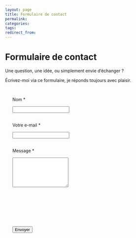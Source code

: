```yaml
---
layout: page
title: Formulaire de contact
permalink:
categories:
tags:
redirect_from:
---
```


# Formulaire de contact

Une question, une idée, ou simplement envie d’échanger ?

Écrivez-moi via ce formulaire, je réponds toujours avec plaisir.

<form action="https://formsubmit.co/me@nicolasjouanno.com" method="POST">

      <!-- Champs visibles -->

      <label for="name">Nom \*</label><br>

      <input type="text" id="name" name="name" required><br><br>

      <label for="email">Votre e-mail \*</label><br>

      <input type="email" id="email" name="replyto" required><br><br>

      <label for="message">Message \*</label><br>

      <textarea id="message" name="message" rows="6" required></textarea><br><br>

      <!-- Champs cachés -->

      <input type="hidden" name="_next" value="https://nicolasjouanno.com/">

      <input type="hidden" name="_subject" value="formulaire de contact nicolasjouanno.com">

      <button type="submit">Envoyer</button>

</form>
